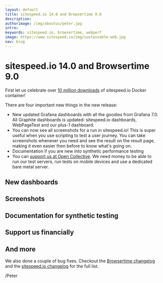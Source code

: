 ```yaml
---
layout: default
title: sitespeed.io 14.0 and Browsertime 9.0  
description: 
authorimage: /img/aboutus/peter.jpg
intro: 
keywords: sitespeed.io, browsertime, webperf
image: https://www.sitespeed.io/img/sustainable-web.jpg
nav: blog
---
```


# sitespeed.io 14.0 and Browsertime 9.0 

First let us celebrate over [10 million downloads](https://hub.docker.com/v2/repositories/sitespeedio/sitespeed.io/) of sitespeed.io Docker container!

There are four important new things in the new release:
* New updated Grafana dashboards with all the goodies from Grafana 7.0. All Graphite dashboards is updated: sitespeed.io dashboards, WebPageTest and our plus-1 dashboard.
* You can now see all screenshots for a run in sitespeed.io! This is super useful when you use scripting to test a user journey. You can take screenshots whenever you need and see the result on the result page, making it even easier then before to know what's going on.
* Documentation if you are new into synthetic performance testing
* You can [support us at Open Collective](https://opencollective.com/sitespeedio). We need money to be able to run our test servers, run tests on mobile devices and use a dedicated bare metal server.

## New dashboards

## Screenshots

## Documentation for synthetic testing

## Support us financially

## And more
We also done a couple of bug fixes. Checkout the  [Browsertime changelog](https://github.com/sitespeedio/browsertime/blob/main/CHANGELOG.md) and the [sitespeed.io changelog](https://github.com/sitespeedio/sitespeed.io/blob/main/CHANGELOG.md) for the full list. 

/Peter
